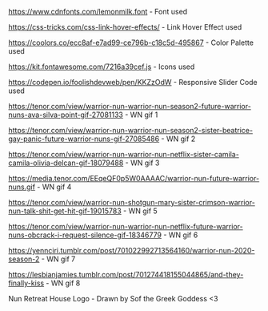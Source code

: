 https://www.cdnfonts.com/lemonmilk.font - Font used

https://css-tricks.com/css-link-hover-effects/ - Link Hover Effect used

https://coolors.co/ecc8af-e7ad99-ce796b-c18c5d-495867 - Color Palette used

https://kit.fontawesome.com/7216a39cef.js - Icons used

https://codepen.io/foolishdevweb/pen/KKZzOdW - Responsive Slider Code used

https://tenor.com/view/warrior-nun-warrior-nun-season2-future-warrior-nuns-ava-silva-point-gif-27081133 - WN gif 1

https://tenor.com/view/warrior-nun-warrior-nun-season2-sister-beatrice-gay-panic-future-warrior-nuns-gif-27085486 - WN gif 2

https://tenor.com/view/warrior-nun-warrior-nun-netflix-sister-camila-camila-olivia-delcan-gif-18079488 - WN gif 3

https://media.tenor.com/EEqeQF0p5W0AAAAC/warrior-nun-future-warrior-nuns.gif - WN gif 4

https://tenor.com/view/warrior-nun-shotgun-mary-sister-crimson-warrior-nun-talk-shit-get-hit-gif-19015783 - WN gif 5

https://tenor.com/view/warrior-nun-warrior-nun-netflix-future-warrior-nuns-obcrack-i-request-silence-gif-18346779 - WN gif 6

https://yennciri.tumblr.com/post/701022992713564160/warrior-nun-2020-season-2 - WN gif 7

https://lesbianjamies.tumblr.com/post/701274418155044865/and-they-finally-kiss - WN gif 8

Nun Retreat House Logo - Drawn by Sof the Greek Goddess <3
